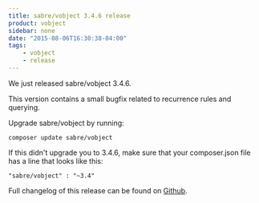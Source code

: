 ```yaml
---
title: sabre/vobject 3.4.6 release
product: vobject
sidebar: none
date: "2015-08-06T16:30:38-04:00"
tags:
    - vobject
    - release
---
```


We just released sabre/vobject 3.4.6.

This version contains a small bugfix related to recurrence rules and querying.

Upgrade sabre/vobject by running:

    composer update sabre/vobject

If this didn't upgrade you to 3.4.6, make sure that your composer.json file
has a line that looks like this:

    "sabre/vobject" : "~3.4"

Full changelog of this release can be found on [Github][1].

[1]: https://github.com/sabre-io/vobject/blob/3.4.6/ChangeLog.md
